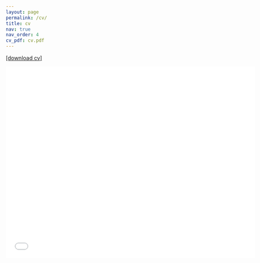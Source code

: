 ```yaml
---
layout: page
permalink: /cv/
title: cv
nav: true
nav_order: 4
cv_pdf: cv.pdf
---
```

<a href="/assets/pdf/cv.pdf"  target="_blank"> [download cv]</a>

<embed src="/assets/pdf/cv.pdf" type="application/pdf" width="650px" height="500px" />